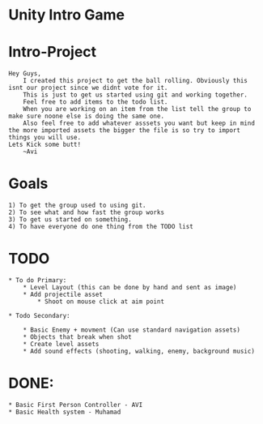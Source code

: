 # Unity Intro Game
Intro-Project
=============
	Hey Guys,
		I created this project to get the ball rolling. Obviously this isnt our project since we didnt vote for it.
		This is just to get us started using git and working together.
		Feel free to add items to the todo list.
		When you are working on an item from the list tell the group to make sure noone else is doing the same one.
		Also feel free to add whatever asssets you want but keep in mind the more imported assets the bigger the file is so try to import things you will use.
	Lets Kick some butt!
		~Avi
		
Goals
=====
	1) To get the group used to using git.
	2) To see what and how fast the group works
	3) To get us started on something.
	4) To have everyone do one thing from the TODO list

TODO
====
	* To do Primary:
		* Level Layout (this can be done by hand and sent as image)
		* Add projectile asset
			* Shoot on mouse click at aim point
			
	* Todo Secondary:

		* Basic Enemy + movment (Can use standard navigation assets)
		* Objects that break when shot
		* Create level assets
		* Add sound effects (shooting, walking, enemy, background music)

DONE:
=====
	* Basic First Person Controller - AVI
    * Basic Health system - Muhamad